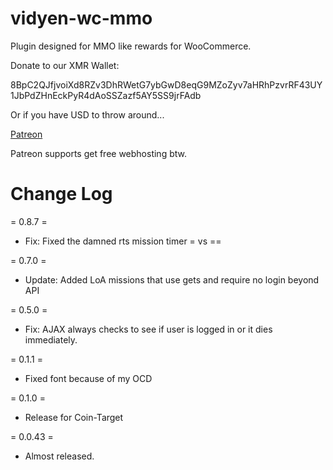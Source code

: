 # vidyen-wc-mmo

Plugin designed for MMO like rewards for WooCommerce.

Donate to our XMR Wallet:

8BpC2QJfjvoiXd8RZv3DhRWetG7ybGwD8eqG9MZoZyv7aHRhPzvrRF43UY1JbPdZHnEckPyR4dAoSSZazf5AY5SS9jrFAdb

Or if you have USD to throw around...

[Patreon](https://www.patreon.com/vidyen)

Patreon supports get free webhosting btw.

# Change Log

= 0.8.7 =

- Fix: Fixed the damned rts mission timer = vs ==

= 0.7.0 =

- Update: Added LoA missions that use gets and require no login beyond API

= 0.5.0 =

- Fix: AJAX always checks to see if user is logged in or it dies immediately.

= 0.1.1 =

- Fixed font because of my OCD

= 0.1.0 =

- Release for Coin-Target

= 0.0.43 =

- Almost released.
